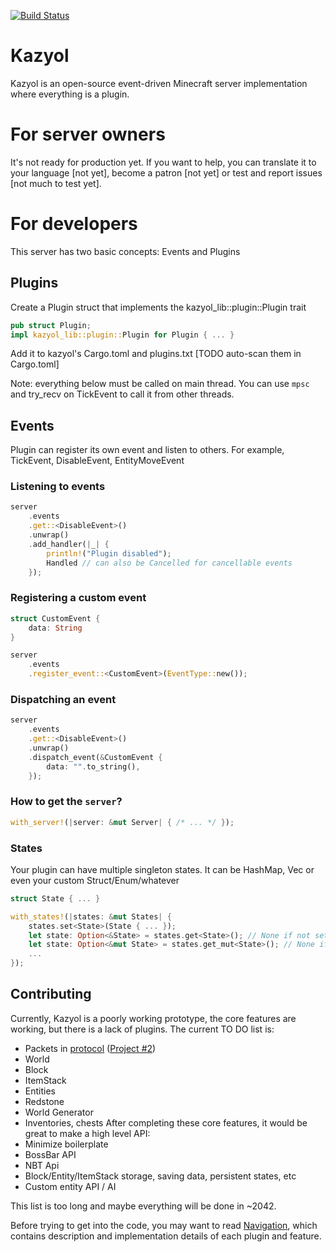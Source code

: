 [![Build Status](https://travis-ci.org/Iaiao/Kazyol.svg?branch=main)](https://travis-ci.org/Iaiao/Kazyol)
# Kazyol
Kazyol is an open-source event-driven Minecraft server implementation where everything is a plugin.

# For server owners
It's not ready for production yet. If you want to help, you can translate it to your language [not yet],
become a patron [not yet] or test and report issues [not much to test yet].

# For developers
This server has two basic concepts: Events and Plugins
## Plugins
Create a Plugin struct that implements the kazyol_lib::plugin::Plugin trait
```rust
pub struct Plugin;
impl kazyol_lib::plugin::Plugin for Plugin { ... }
```
Add it to kazyol's Cargo.toml and plugins.txt [TODO auto-scan them in Cargo.toml]

Note: everything below must be called on main thread. You can use `mpsc` and try_recv on TickEvent to call it
from other threads.
## Events
Plugin can register its own event and listen to others. For example, TickEvent, DisableEvent, EntityMoveEvent
### Listening to events
```rust
server
    .events
    .get::<DisableEvent>()
    .unwrap()
    .add_handler(|_| {
        println!("Plugin disabled");
        Handled // can also be Cancelled for cancellable events
    });
```
### Registering a custom event
```rust
struct CustomEvent {
    data: String
}

server
    .events
    .register_event::<CustomEvent>(EventType::new());
```
### Dispatching an event
```rust
server
    .events
    .get::<DisableEvent>()
    .unwrap()
    .dispatch_event(&CustomEvent {
        data: "".to_string(),
    });
```
### How to get the `server`?
```rust
with_server!(|server: &mut Server| { /* ... */ });
```
### States
Your plugin can have multiple singleton states.
It can be HashMap, Vec or even your custom Struct/Enum/whatever
```rust
struct State { ... }

with_states!(|states: &mut States| {
    states.set<State>(State { ... });
    let state: Option<&State> = states.get<State>(); // None if not set
    let state: Option<&mut State> = states.get_mut<State>(); // None if not set
    ...
});
```

## Contributing
Currently, Kazyol is a poorly working prototype, the core features
are working, but there is a lack of plugins. The current TO DO list is:
- Packets in [protocol](protocol) ([Project #2](https://github.com/Iaiao/Kazyol/projects/2))
- World
- Block
- ItemStack
- Entities
- Redstone
- World Generator
- Inventories, chests
After completing these core features, it would be great to make a high level API:
- Minimize boilerplate
- BossBar API
- NBT Api
- Block/Entity/ItemStack storage, saving data, persistent states, etc
- Custom entity API / AI

This list is too long and maybe everything will be done in ~2042.

Before trying to get into the code, you may want to read [Navigation](Navigation.md),
which contains description and implementation details of each plugin and feature.